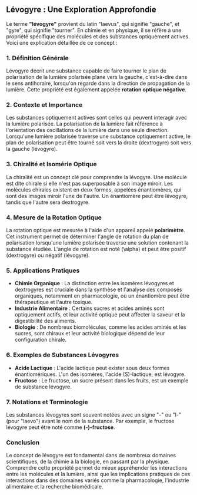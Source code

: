## Lévogyre : Une Exploration Approfondie

Le terme **"lévogyre"** provient du latin "laevus", qui signifie "gauche", et "gyre", qui signifie "tourner". En chimie et en physique, il se réfère à une propriété spécifique des molécules et des substances optiquement actives. Voici une explication détaillée de ce concept :

### 1. **Définition Générale**

Lévogyre décrit une substance capable de faire tourner le plan de polarisation de la lumière polarisée plane vers la gauche, c'est-à-dire dans le sens antihoraire, lorsqu'on regarde dans la direction de propagation de la lumière. Cette propriété est également appelée **rotation optique négative**.

### 2. **Contexte et Importance**

Les substances optiquement actives sont celles qui peuvent interagir avec la lumière polarisée. La polarisation de la lumière fait référence à l'orientation des oscillations de la lumière dans une seule direction. Lorsqu'une lumière polarisée traverse une substance optiquement active, le plan de polarisation peut être tourné soit vers la droite (dextrogyre) soit vers la gauche (lévogyre).

### 3. **Chiralité et Isomérie Optique**

La chiralité est un concept clé pour comprendre la lévogyre. Une molécule est dite chirale si elle n'est pas superposable à son image miroir. Les molécules chirales existent en deux formes, appelées énantiomères, qui sont des images miroir l'une de l'autre. Un énantiomère peut être lévogyre, tandis que l'autre sera dextrogyre.

### 4. **Mesure de la Rotation Optique**

La rotation optique est mesurée à l'aide d'un appareil appelé **polarimètre**. Cet instrument permet de déterminer l'angle de rotation du plan de polarisation lorsqu'une lumière polarisée traverse une solution contenant la substance étudiée. L'angle de rotation est noté \(\alpha\) et peut être positif (dextrogyre) ou négatif (lévogyre).

### 5. **Applications Pratiques**

- **Chimie Organique** : La distinction entre les isomères lévogyres et dextrogyres est cruciale dans la synthèse et l'analyse des composés organiques, notamment en pharmacologie, où un énantiomère peut être thérapeutique et l'autre toxique.
- **Industrie Alimentaire** : Certains sucres et acides aminés sont optiquement actifs, et leur activité optique peut affecter la saveur et la digestibilité des aliments.
- **Biologie** : De nombreux biomolécules, comme les acides aminés et les sucres, sont chiraux et leur activité biologique dépend de leur configuration chirale.

### 6. **Exemples de Substances Lévogyres**

- **Acide Lactique** : L'acide lactique peut exister sous deux formes énantiomériques. L'un des isomères, l'acide (S)-lactique, est lévogyre.
- **Fructose** : Le fructose, un sucre présent dans les fruits, est un exemple de substance lévogyre.

### 7. **Notations et Terminologie**

Les substances lévogyres sont souvent notées avec un signe "-" ou "l-" (pour "laevo") avant le nom de la substance. Par exemple, le fructose lévogyre peut être noté comme **(-)-fructose**.

### Conclusion

Le concept de lévogyre est fondamental dans de nombreux domaines scientifiques, de la chimie à la biologie, en passant par la physique. Comprendre cette propriété permet de mieux appréhender les interactions entre les molécules et la lumière, ainsi que les implications pratiques de ces interactions dans des domaines variés comme la pharmacologie, l'industrie alimentaire et la recherche biomédicale.